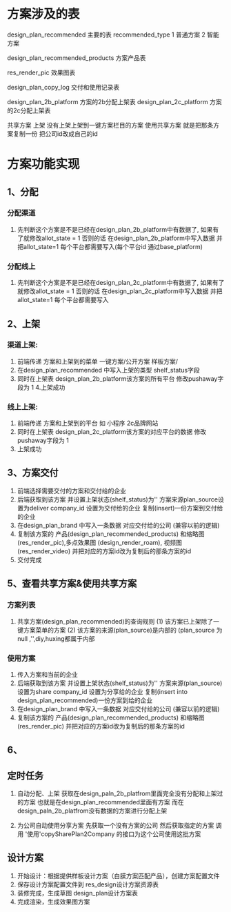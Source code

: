 # 方案涉及的表
design_plan_recommended 主要的表 
 recommended_type 1 普通方案 2 智能方案

design_plan_recommended_products 方案产品表

res_render_pic 效果图表

design_plan_copy_log 交付和使用记录表

design_plan_2b_platform 方案的2b分配上架表
design_plan_2c_platform 方案的2c分配上架表

共享方案
上架 没有上架上架到一键方案栏目的方案
使用共享方案 就是把那条方案复制一份 把公司id改成自己的id



# 方案功能实现

## 1、分配

### 分配渠道
1. 先判断这个方案是不是已经在design_plan_2b_platform中有数据了,
如果有了就修改allot_state = 1 否则的话 在design_plan_2b_platform中写入数据 
并把allot_state=1 每个平台都需要写入(每个平台id 通过base_platform)

### 分配线上
1. 先判断这个方案是不是已经在design_plan_2c_platform中有数据了,
如果有了就修改allot_state = 1 否则的话 在design_plan_2c_platform中写入数据 
并把allot_state=1 每个平台都需要写入

    
## 2、上架
### 渠道上架:

1. 前端传递 方案和上架到的菜单 一键方案/公开方案 样板方案/
2. 在design_plan_recommended 中写入上架的类型 shelf_status字段
3. 同时在上架表 design_plan_2b_platform该方案的所有平台 修改pushaway字段为 1 
4.上架成功
     
### 线上上架:
       
1. 前端传递 方案和上架到的平台 如 小程序 2c品牌网站 
2. 同时在上架表 design_plan_2c_platform该方案的对应平台的数据 修改pushaway字段为 1 
3. 上架成功

## 3、方案交付

1. 前端选择需要交付的方案和交付给的企业
2. 后端获取到该方案 并设置上架状态(shelf_status)为'' 方案来源plan_source设置为deliver company_id 
设置为交付给的企业 复制(insert)一份方案到交付给的企业 
3. 在design_plan_brand 中写入一条数据 对应交付给的公司 (兼容以前的逻辑)
4. 复制该方案的 产品(design_plan_recommended_products) 和缩略图 (res_render_pic),多点效果图 (design_render_roam),
 视频图 (res_render_video) 并把对应的方案id改为复制后的那条方案的id
5. 交付完成

## 5、查看共享方案&使用共享方案

### 方案列表
1. 共享方案(design_plan_recommended)的查询规则 
(1) 该方案已上架除了一键方案菜单的方案 
(2) 该方案的来源(plan_source)是内部的 (plan_source 为 null ,'',diy,huxing都属于内部

### 使用方案
1.  传入方案和当前的企业
2. 后端获取到该方案 并设置上架状态(shelf_status)为'' 方案来源(plan_source)设置为share company_id 
设置为分享给的企业 复制(insert into design_plan_recommended)一份方案到给的企业
3. 在design_plan_brand 中写入一条数据 对应交付给的公司 (兼容以前的逻辑)
4. 复制该方案的 产品(design_plan_recommended_products) 和缩略图 (res_render_pic) 并把对应的方案id改为复制后的那条方案的id
 

## 6、


## 定时任务
1. 自动分配、上架
获取在design_paln_2b_platfrom里面完全没有分配和上架过的方案
也就是在design_plan_recommended里面有方案 而在design_paln_2b_platfrom没有数据的方案进行分配上架

2. 为公司自动使用分享方案
先获取一个没有方案的公司
然后获取指定的方案
调用 '使用'copySharePlan2Company 的接口为这个公司使用这批方案


## 设计方案
1. 开始设计：根据提供样板设计方案（白膜方案匹配产品），创建方案配置文件
2. 保存设计方案配置文件到 res_design设计方案资源表
3. 装修完成，生成草图 design_plan设计方案表
4. 完成渲染，生成效果图方案




